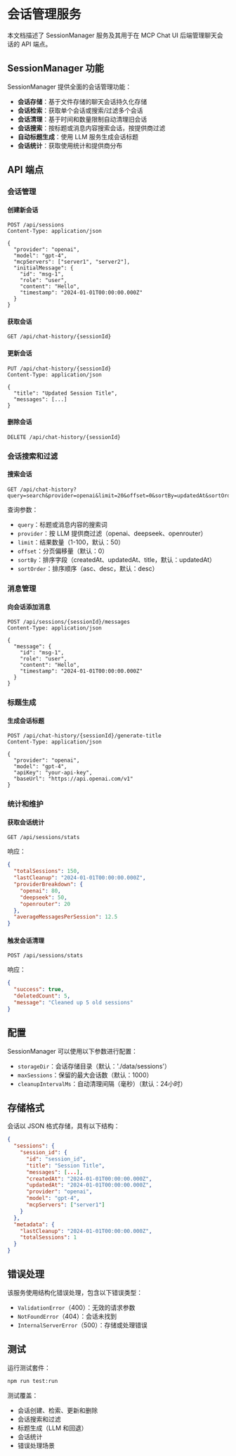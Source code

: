 # 会话管理服务

本文档描述了 SessionManager 服务及其用于在 MCP Chat UI 后端管理聊天会话的 API 端点。

## SessionManager 功能

SessionManager 提供全面的会话管理功能：

- **会话存储**：基于文件存储的聊天会话持久化存储
- **会话检索**：获取单个会话或搜索/过滤多个会话
- **会话清理**：基于时间和数量限制自动清理旧会话
- **会话搜索**：按标题或消息内容搜索会话，按提供商过滤
- **自动标题生成**：使用 LLM 服务生成会话标题
- **会话统计**：获取使用统计和提供商分布

## API 端点

### 会话管理

#### 创建新会话
```http
POST /api/sessions
Content-Type: application/json

{
  "provider": "openai",
  "model": "gpt-4",
  "mcpServers": ["server1", "server2"],
  "initialMessage": {
    "id": "msg-1",
    "role": "user",
    "content": "Hello",
    "timestamp": "2024-01-01T00:00:00.000Z"
  }
}
```

#### 获取会话
```http
GET /api/chat-history/{sessionId}
```

#### 更新会话
```http
PUT /api/chat-history/{sessionId}
Content-Type: application/json

{
  "title": "Updated Session Title",
  "messages": [...]
}
```

#### 删除会话
```http
DELETE /api/chat-history/{sessionId}
```

### 会话搜索和过滤

#### 搜索会话
```http
GET /api/chat-history?query=search&provider=openai&limit=20&offset=0&sortBy=updatedAt&sortOrder=desc
```

查询参数：
- `query`：标题或消息内容的搜索词
- `provider`：按 LLM 提供商过滤（openai、deepseek、openrouter）
- `limit`：结果数量（1-100，默认：50）
- `offset`：分页偏移量（默认：0）
- `sortBy`：排序字段（createdAt、updatedAt、title，默认：updatedAt）
- `sortOrder`：排序顺序（asc、desc，默认：desc）

### 消息管理

#### 向会话添加消息
```http
POST /api/sessions/{sessionId}/messages
Content-Type: application/json

{
  "message": {
    "id": "msg-1",
    "role": "user",
    "content": "Hello",
    "timestamp": "2024-01-01T00:00:00.000Z"
  }
}
```

### 标题生成

#### 生成会话标题
```http
POST /api/chat-history/{sessionId}/generate-title
Content-Type: application/json

{
  "provider": "openai",
  "model": "gpt-4",
  "apiKey": "your-api-key",
  "baseUrl": "https://api.openai.com/v1"
}
```

### 统计和维护

#### 获取会话统计
```http
GET /api/sessions/stats
```

响应：
```json
{
  "totalSessions": 150,
  "lastCleanup": "2024-01-01T00:00:00.000Z",
  "providerBreakdown": {
    "openai": 80,
    "deepseek": 50,
    "openrouter": 20
  },
  "averageMessagesPerSession": 12.5
}
```

#### 触发会话清理
```http
POST /api/sessions/stats
```

响应：
```json
{
  "success": true,
  "deletedCount": 5,
  "message": "Cleaned up 5 old sessions"
}
```

## 配置

SessionManager 可以使用以下参数进行配置：

- `storageDir`：会话存储目录（默认：'./data/sessions'）
- `maxSessions`：保留的最大会话数（默认：1000）
- `cleanupIntervalMs`：自动清理间隔（毫秒）（默认：24小时）

## 存储格式

会话以 JSON 格式存储，具有以下结构：

```json
{
  "sessions": {
    "session_id": {
      "id": "session_id",
      "title": "Session Title",
      "messages": [...],
      "createdAt": "2024-01-01T00:00:00.000Z",
      "updatedAt": "2024-01-01T00:00:00.000Z",
      "provider": "openai",
      "model": "gpt-4",
      "mcpServers": ["server1"]
    }
  },
  "metadata": {
    "lastCleanup": "2024-01-01T00:00:00.000Z",
    "totalSessions": 1
  }
}
```

## 错误处理

该服务使用结构化错误处理，包含以下错误类型：

- `ValidationError`（400）：无效的请求参数
- `NotFoundError`（404）：会话未找到
- `InternalServerError`（500）：存储或处理错误

## 测试

运行测试套件：

```bash
npm run test:run
```

测试覆盖：
- 会话创建、检索、更新和删除
- 会话搜索和过滤
- 标题生成（LLM 和回退）
- 会话统计
- 错误处理场景
